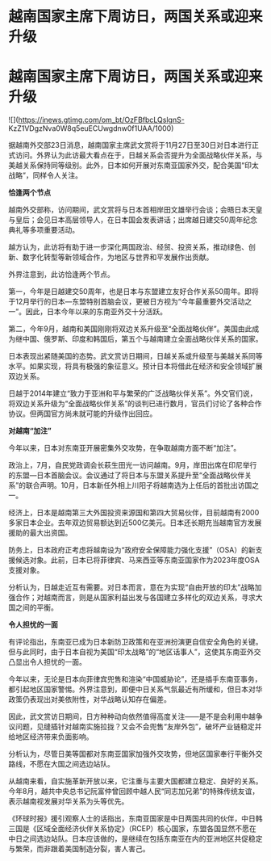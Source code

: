 # 越南国家主席下周访日，两国关系或迎来升级

# 越南国家主席下周访日，两国关系或迎来升级

![](https://inews.gtimg.com/om_bt/OzFBfbcLQslgnS-
KzZ1VDgzNva0W8q5euECUwgdnw0f1UAA/1000)

据越南外交部23日消息，越南国家主席武文赏将于11月27日至30日对日本进行正式访问。外界认为此访最大看点在于，日越关系会否提升为全面战略伙伴关系，与美越关系保持同等级别。此外，日本如何开展对东南亚国家外交，配合美国“印太战略”，同样令人关注。

**恰逢两个节点**

越南外交部称，访问期间，武文赏将与日本首相岸田文雄举行会谈；会晤日本天皇与皇后；会见日本高层领导人，在日本国会发表讲话；出席越日建交50周年纪念典礼等多项重要活动。

越方认为，此访将有助于进一步深化两国政治、经贸、投资关系，推动绿色、创新、数字化转型等新领域合作，为地区与世界和平发展作出贡献。

外界注意到，此访恰逢两个节点。

第一，今年是日越建交50周年，也是日本与东盟建立友好合作关系50周年。即将于12月举行的日本—东盟特别首脑会议，更被日方视为“今年最重要外交活动之一”。因此，日本今年以来的东南亚外交十分活跃。

第二，今年9月，越南和美国刚刚将双边关系升级至“全面战略伙伴”。美国由此成为继中国、俄罗斯、印度和韩国后，第五个与越南建立全面战略伙伴关系的国家。

日本表现出紧随美国的态势。武文赏访日期间，日越关系或升级至与美越关系同等水平。如果实现，将具有极强的象征意义。预计日本将借此在经济和安全领域扩展双边关系。

日越于2014年建立“致力于亚洲和平与繁荣的广泛战略伙伴关系”。外交官们说，将双边关系升级为“全面战略伙伴关系”的谈判已进行数月，官员们讨论了各种合作协议。但两国官方尚未就可能的升级作出回应。

**对越南“加注”**

今年以来，日本对东南亚开展密集外交攻势，在争取越南方面不断“加注”。

政治上，7月，自民党政调会长萩生田光一访问越南。9月，岸田出席在印尼举行的东盟—日本首脑会议。会议通过了将日本与东盟关系提升至“全面战略伙伴关系”的联合声明。10月，日本新任外相上川阳子将越南选为上任后的首批出访国之一。

经济上，日本是越南第三大外国投资来源国和第四大贸易伙伴，目前越南有2000多家日本企业。去年双边贸易额达到近500亿美元。日本还长期充当越南官方发展援助的最大出资国。

防务上，日本政府正考虑将越南设为“政府安全保障能力强化支援”（OSA）的新支援候选对象。此前，日本已将菲律宾、马来西亚等东南亚国家作为2023年度OSA支援对象。

分析认为，日越走近互有需要。对日本而言，意在为实现“自由开放的印太”战略加强合作；对越南而言，则是从国家利益出发与各国建立多样化的双边关系，寻求大国之间的平衡。

**令人担忧的一面**

有评论指出，东南亚已成为日本新防卫政策和在亚洲扮演更自信安全角色的关键。但与此同时，由于日本自视为美国“印太战略”的“地区话事人”，这使其东南亚外交凸显出令人担忧的一面。

今年以来，无论是日本向菲律宾兜售和渲染“中国威胁论”，还是插手东南亚事务，都引起地区国家警惕。外界注意到，即便中日关系气氛最近有所缓和，但日本对华政策仍表现出对美依附性，对华战略认知存在偏差。

因此，武文赏访日期间，日方种种动向依然值得高度关注——是不是会利用中越争议问题，见缝插针对越南实施拉拢？又会不会兜售“友岸外包”，破坏产业链稳定并给地区经济带来负面影响。

分析认为，尽管日美等国都对东南亚国家加强外交攻势，但地区国家奉行平衡外交路线，不愿在大国之间选边站队。

从越南来看，自实施革新开放以来，它注重与主要大国都建立稳定、良好的关系。今年8月，越共中央总书记阮富仲曾回顾中越人民“同志加兄弟”的特殊传统友谊，表示越南视发展对华关系为头等优先。

《环球时报》援引观察人士的话指出，东南亚国家是中日两国共同的伙伴，中日韩三国是《区域全面经济伙伴关系协定》（RCEP）核心国家，东盟各国显然不愿在中日之间选边站队。日本应该做的，是继续在包括东南亚在内的亚洲地区共促稳定与繁荣，而非跟着美国制造分裂，害人害己。


